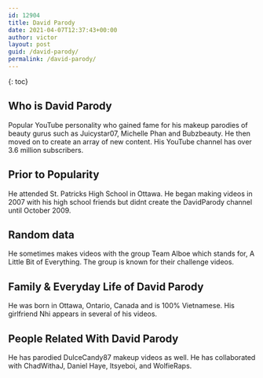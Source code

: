 ```yaml
---
id: 12904
title: David Parody
date: 2021-04-07T12:37:43+00:00
author: victor
layout: post
guid: /david-parody/
permalink: /david-parody/
---
```



{: toc}


## Who is David Parody



Popular YouTube personality who gained fame for his makeup parodies of beauty gurus such as Juicystar07, Michelle Phan and Bubzbeauty. He then moved on to create an array of new content. His YouTube channel has over 3.6 million subscribers.

                
                
                
## Prior to Popularity



He attended St. Patricks High School in Ottawa. He began making videos in 2007 with his high school friends but didnt create the DavidParody channel until October 2009.

                
                
                
## Random data



He sometimes makes videos with the group Team Alboe which stands for, A Little Bit of Everything. The group is known for their challenge videos.

                
                
                
## Family & Everyday Life of David Parody



He was born in Ottawa, Ontario, Canada and is 100% Vietnamese. His girlfriend Nhi appears in several of his videos.

                
                
                
## People Related With David Parody



He has parodied DulceCandy87 makeup videos as well. He has collaborated with ChadWithaJ, Daniel Haye, Itsyeboi, and WolfieRaps.

                
              
            
          
          
          